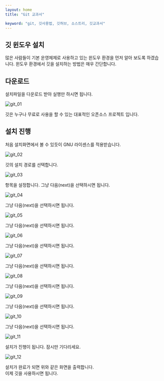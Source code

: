 ```yaml
---
layout: home
title: "Git 교과서"

keyword: "git, 깃사용법, 깃허브, 소스트리, 깃교과서"
---
```

## 깃 윈도우 설치
많은 사람들이 기본 운영체제로 사용하고 있는 윈도우 환경을 먼저 알아 보도록 하겠습니다. 윈도우 환경에서 깃을 설치하는 방법은 매우 간단합니다. 

## 다운로드
설치파일을 다운로드 받아 실행만 하시면 됩니다.

![git_01](./img/git_01.png)

깃은 누구나 무료로 사용을 할 수 있는 대표적인 오픈소스 프로젝트 입니다. 

## 설치 진행
처음 설치화면에서 볼 수 있듯이 GNU 라이센스를 적용받습니다.

![git_02](./img/git_02.png)

깃의 설치 경로를 선택합니다.

![git_03](./img/git_03.png)

항목을 설정합니다. 그냥 다음(next)을 선택하시면 됩니다.

![git_04](./img/git_04.png)

그냥 다음(next)을 선택하시면 됩니다.

![git_05](./img/git_05.png)

그냥 다음(next)을 선택하시면 됩니다.

![git_06](./img/git_06.png)

그냥 다음(next)을 선택하시면 됩니다.

![git_07](./img/git_07.png)

그냥 다음(next)을 선택하시면 됩니다.

![git_08](./img/git_08.png)

그냥 다음(next)을 선택하시면 됩니다.

![git_09](./img/git_09.png)

그냥 다음(next)을 선택하시면 됩니다.

![git_10](./img/git_10.png)

그냥 다음(next)을 선택하시면 됩니다.

![git_11](./img/git_11.png)

설치가 진행이 됩니다. 잠시만 기다리세요.

![git_12](./img/git_12.png)

설치가 완료가 되면 위와 같은 화면을 출력합니다.  
이제 깃을 사용하시면 됩니다.
